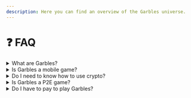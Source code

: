 ```yaml
---
description: Here you can find an overview of the Garbles universe.
---
```


# ❓ FAQ

<details>

<summary>What are Garbles?</summary>

Garbles are cute and funny creatures that originate from garbage. Different garbage types give birth to different garbles species through a process known as "transmutation". Check how transmutation works on the relative [page](../gameplay/gameplay/transmutation.md).

</details>

<details>

<summary>Is Garbles a mobile game?</summary>

Yes, Garbles is a mobile game that will be available on Android and iOS. Join our [**Discord**](https://discord.gg/yKvddrZ25u) if you want to become an early tester and try out the private beta!

</details>

<details>

<summary>Do I need to know how to use crypto?</summary>

We want to make Garbles as easy as possible even if you don't know anything about blockchains! Just for the initial beta version, you will need a tiny bit of crypto knowledge i.e. what is a wallet. That's it! We will guide you on how to create a wallet once you sign up for the first time and you can immediately start collecting trash!

</details>

<details>

<summary>Is Garbles a P2E game?</summary>

Completing missions such as eating the evil trash monsters that pollute the map or completing daily challenges will get you rewards in the form of game items, NFT or tokens.&#x20;

</details>

<details>

<summary>Do I have to pay to play Garbles?</summary>

You can start playing Garbles without spending any money! To make the most out of the game though, you will need a small amount of SOL to get a [transmuter](../gameplay/resources/nft/transmuters.md) or mint the [NFT](../gameplay/resources/nft/) that you find around. You can either transfer SOL to your game wallet or use the upcoming credit card integrations if you don't own any crypto outside of the game.&#x20;

</details>
